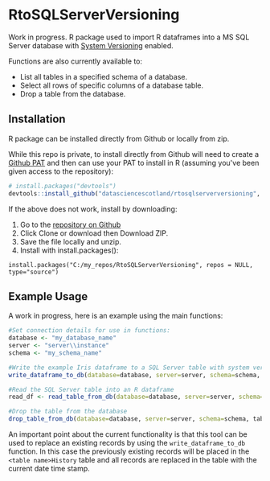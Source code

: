 # RtoSQLServerVersioning
Work in progress. R package used to import R dataframes into a MS SQL Server database with [System Versioning](https://docs.microsoft.com/en-us/sql/relational-databases/tables/creating-a-system-versioned-temporal-table?view=sql-server-ver15) enabled.  

Functions are also currently available to: 
- List all tables in a specified schema of a database. 
- Select all rows of specific columns of a database table.
- Drop a table from the database.  

## Installation
R package can be installed directly from Github or locally from zip.  

While this repo is private, to install directly from Github will need to create a [Github PAT](https://docs.github.com/en/authentication/keeping-your-account-and-data-secure/creating-a-personal-access-token) and then can use your PAT to install in R (assuming you've been given access to the repository):

```r
# install.packages("devtools")
devtools::install_github("datasciencescotland/rtosqlserverversioning", auth_token = "<my personal access token>")
```

If the above does not work, install by downloading:

1. Go to the [repository on Github](https://github.com/datasciencescotland/rtosqlserverversioning)
2. Click Clone or download then Download ZIP.
3. Save the file locally and unzip.
4. Install with install.packages():
```
install.packages("C:/my_repos/RtoSQLServerVersioning", repos = NULL, type="source")
```

## Example Usage
A work in progress, here is an example using the main functions:
```r
#Set connection details for use in functions:
database <- "my_database_name"
server <- "server\\instance"
schema <- "my_schema_name"

#Write the example Iris dataframe to a SQL Server table with system versioning (history table and start / end timestamps)
write_dataframe_to_db(database=database, server=server, schema=schema, table_name="test_iris", dataframe=iris)

#Read the SQL Server table into an R dataframe
read_df <- read_table_from_db(database=database, server=server, schema=schema, table_name="test_iris")

#Drop the table from the database
drop_table_from_db(database=database, server=server, schema=schema, table_name"test_iris")

```

An important point about the current functionality is that this tool can be used to replace an existing records by using the `write_dataframe_to_db` function. In this case the previously existing records will be placed in the `<table name>History` table and all records are replaced in the table with the current date time stamp.
